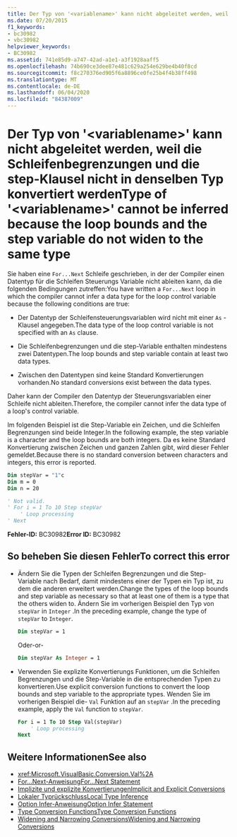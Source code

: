```yaml
---
title: Der Typ von '<variablename>' kann nicht abgeleitet werden, weil die Schleifenbegrenzungen und die step-Klausel nicht in denselben Typ konvertiert werden
ms.date: 07/20/2015
f1_keywords:
- bc30982
- vbc30982
helpviewer_keywords:
- BC30982
ms.assetid: 741e85d9-a747-42ad-a1e1-a3f1928aaff5
ms.openlocfilehash: 74b690ce3dee87e481c629a254e629be4b40f8cd
ms.sourcegitcommit: f8c270376ed905f6a8896ce0fe25b4f4b38ff498
ms.translationtype: MT
ms.contentlocale: de-DE
ms.lasthandoff: 06/04/2020
ms.locfileid: "84387009"
---
```

# <a name="type-of-variablename-cannot-be-inferred-because-the-loop-bounds-and-the-step-variable-do-not-widen-to-the-same-type"></a><span data-ttu-id="964f2-102">Der Typ von '\<variablename>' kann nicht abgeleitet werden, weil die Schleifenbegrenzungen und die step-Klausel nicht in denselben Typ konvertiert werden</span><span class="sxs-lookup"><span data-stu-id="964f2-102">Type of '\<variablename>' cannot be inferred because the loop bounds and the step variable do not widen to the same type</span></span>

<span data-ttu-id="964f2-103">Sie haben eine `For...Next` Schleife geschrieben, in der der Compiler einen Datentyp für die Schleifen Steuerungs Variable nicht ableiten kann, da die folgenden Bedingungen zutreffen:</span><span class="sxs-lookup"><span data-stu-id="964f2-103">You have written a `For...Next` loop in which the compiler cannot infer a data type for the loop control variable because the following conditions are true:</span></span>

- <span data-ttu-id="964f2-104">Der Datentyp der Schleifensteuerungsvariablen wird nicht mit einer `As` -Klausel angegeben.</span><span class="sxs-lookup"><span data-stu-id="964f2-104">The data type of the loop control variable is not specified with an `As` clause.</span></span>

- <span data-ttu-id="964f2-105">Die Schleifenbegrenzungen und die step-Variable enthalten mindestens zwei Datentypen.</span><span class="sxs-lookup"><span data-stu-id="964f2-105">The loop bounds and step variable contain at least two data types.</span></span>

- <span data-ttu-id="964f2-106">Zwischen den Datentypen sind keine Standard Konvertierungen vorhanden.</span><span class="sxs-lookup"><span data-stu-id="964f2-106">No standard conversions exist between the data types.</span></span>

 <span data-ttu-id="964f2-107">Daher kann der Compiler den Datentyp der Steuerungsvariablen einer Schleife nicht ableiten.</span><span class="sxs-lookup"><span data-stu-id="964f2-107">Therefore, the compiler cannot infer the data type of a loop's control variable.</span></span>

 <span data-ttu-id="964f2-108">Im folgenden Beispiel ist die Step-Variable ein Zeichen, und die Schleifen Begrenzungen sind beide Integer.</span><span class="sxs-lookup"><span data-stu-id="964f2-108">In the following example, the step variable is a character and the loop bounds are both integers.</span></span> <span data-ttu-id="964f2-109">Da es keine Standard Konvertierung zwischen Zeichen und ganzen Zahlen gibt, wird dieser Fehler gemeldet.</span><span class="sxs-lookup"><span data-stu-id="964f2-109">Because there is no standard conversion between characters and integers, this error is reported.</span></span>

```vb
Dim stepVar = "1"c
Dim m = 0
Dim n = 20

' Not valid.
' For i = 1 To 10 Step stepVar
    ' Loop processing
' Next
```

<span data-ttu-id="964f2-110">**Fehler-ID:** BC30982</span><span class="sxs-lookup"><span data-stu-id="964f2-110">**Error ID:** BC30982</span></span>

## <a name="to-correct-this-error"></a><span data-ttu-id="964f2-111">So beheben Sie diesen Fehler</span><span class="sxs-lookup"><span data-stu-id="964f2-111">To correct this error</span></span>

- <span data-ttu-id="964f2-112">Ändern Sie die Typen der Schleifen Begrenzungen und die Step-Variable nach Bedarf, damit mindestens einer der Typen ein Typ ist, zu dem die anderen erweitert werden.</span><span class="sxs-lookup"><span data-stu-id="964f2-112">Change the types of the loop bounds and step variable as necessary so that at least one of them is a type that the others widen to.</span></span> <span data-ttu-id="964f2-113">Ändern Sie im vorherigen Beispiel den Typ von `stepVar` in `Integer` .</span><span class="sxs-lookup"><span data-stu-id="964f2-113">In the preceding example, change the type of `stepVar` to `Integer`.</span></span>

  ```vb
  Dim stepVar = 1
  ```

  <span data-ttu-id="964f2-114">Oder</span><span class="sxs-lookup"><span data-stu-id="964f2-114">-or-</span></span>

  ```vb
  Dim stepVar As Integer = 1
  ```

- <span data-ttu-id="964f2-115">Verwenden Sie explizite Konvertierungs Funktionen, um die Schleifen Begrenzungen und die Step-Variable in die entsprechenden Typen zu konvertieren.</span><span class="sxs-lookup"><span data-stu-id="964f2-115">Use explicit conversion functions to convert the loop bounds and step variable to the appropriate types.</span></span> <span data-ttu-id="964f2-116">Wenden Sie im vorherigen Beispiel die- `Val` Funktion auf an `stepVar` .</span><span class="sxs-lookup"><span data-stu-id="964f2-116">In the preceding example, apply the `Val` function to `stepVar`.</span></span>

  ```vb
  For i = 1 To 10 Step Val(stepVar)
      ' Loop processing
  Next
  ```

## <a name="see-also"></a><span data-ttu-id="964f2-117">Weitere Informationen</span><span class="sxs-lookup"><span data-stu-id="964f2-117">See also</span></span>

- <xref:Microsoft.VisualBasic.Conversion.Val%2A>
- [<span data-ttu-id="964f2-118">For...Next-Anweisung</span><span class="sxs-lookup"><span data-stu-id="964f2-118">For...Next Statement</span></span>](../statements/for-next-statement.md)
- [<span data-ttu-id="964f2-119">Implizite und explizite Konvertierungen</span><span class="sxs-lookup"><span data-stu-id="964f2-119">Implicit and Explicit Conversions</span></span>](../../programming-guide/language-features/data-types/implicit-and-explicit-conversions.md)
- [<span data-ttu-id="964f2-120">Lokaler Typrückschluss</span><span class="sxs-lookup"><span data-stu-id="964f2-120">Local Type Inference</span></span>](../../programming-guide/language-features/variables/local-type-inference.md)
- [<span data-ttu-id="964f2-121">Option Infer-Anweisung</span><span class="sxs-lookup"><span data-stu-id="964f2-121">Option Infer Statement</span></span>](../statements/option-infer-statement.md)
- [<span data-ttu-id="964f2-122">Type Conversion Functions</span><span class="sxs-lookup"><span data-stu-id="964f2-122">Type Conversion Functions</span></span>](../functions/type-conversion-functions.md)
- [<span data-ttu-id="964f2-123">Widening and Narrowing Conversions</span><span class="sxs-lookup"><span data-stu-id="964f2-123">Widening and Narrowing Conversions</span></span>](../../programming-guide/language-features/data-types/widening-and-narrowing-conversions.md)
